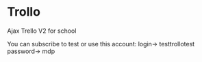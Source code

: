 # Trollo
Ajax Trello V2 for school 

You can subscribe to test or use this account:
login-> testtrollotest
password-> mdp
